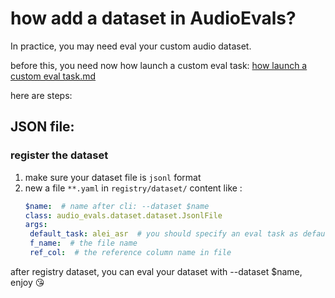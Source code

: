 # how add a dataset in AudioEvals?


In practice, you may need eval your custom audio dataset.

before this, you need now how launch a custom eval task: [how launch a custom eval task.md](how%20launch%20a%20custom%20eval%20task.md)

here are steps:


## JSON file:

### register the dataset
1. make sure your dataset file is `jsonl` format
2. new a file `**.yaml` in `registry/dataset/`
    content like :
    ```yaml
   $name:  # name after cli: --dataset $name
   class: audio_evals.dataset.dataset.JsonlFile
   args:
     default_task: alei_asr  # you should specify an eval task as default, you can find valid task in  `registry/eval_task`
     f_name:  # the file name
     ref_col:  # the reference column name in file
    ```
after registry dataset, you can eval your dataset with --dataset $name, enjoy 😘
